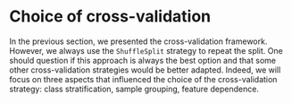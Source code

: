 # Choice of cross-validation

In the previous section, we presented the cross-validation framework.
However, we always use the `ShuffleSplit` strategy to repeat the split. One
should question if this approach is always the best option and that some
other cross-validation strategies would be better adapted. Indeed, we will
focus on three aspects that influenced the choice of the cross-validation
strategy: class stratification, sample grouping, feature dependence.

```{tableofcontents}

```
